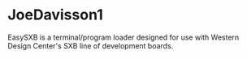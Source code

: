 # JoeDavisson1
EasySXB is a terminal/program loader designed for use with Western Design Center's SXB line of development boards.
